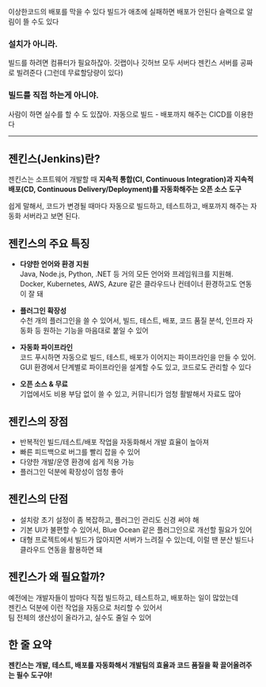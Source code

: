 이상한코드의 배포를 막을 수 있다
빌드가 애초에 실패하면 배포가 안된다
슬랙으로 알림이 뜰 수도 있다

### 설치가 아니라.

빌드를 하려면 컴퓨터가 필요하잖아.
깃랩이나 깃허브 모두 서버다
젠킨스 서버를 공짜로 빌려준다
(그런데 무료할당량이 있다)


### 빌드를 직접 하는게 아니야. 

사람이 하면 실수를 할 수 도 있잖아. 자동으로 빌드 - 배포까지 해주는 CICD를 이용한다


---

## 젠킨스(Jenkins)란?

젠킨스는 소프트웨어 개발할 때 **지속적 통합(CI, Continuous Integration)과 지속적 배포(CD, Continuous Delivery/Deployment)를 자동화해주는 오픈 소스 도구**

쉽게 말해서, 코드가 변경될 때마다 자동으로 빌드하고, 테스트하고, 배포까지 해주는 자동화 서버라고 보면 된다.

## 젠킨스의 주요 특징

- **다양한 언어와 환경 지원**  
    Java, Node.js, Python, .NET 등 거의 모든 언어와 프레임워크를 지원해.  
    Docker, Kubernetes, AWS, Azure 같은 클라우드나 컨테이너 환경하고도 연동이 잘 돼
    
- **플러그인 확장성**  
    수천 개의 플러그인을 쓸 수 있어서, 빌드, 테스트, 배포, 코드 품질 분석, 인프라 자동화 등 원하는 기능을 마음대로 붙일 수 있어
    
- **자동화 파이프라인**  
    코드 푸시하면 자동으로 빌드, 테스트, 배포가 이어지는 파이프라인을 만들 수 있어.  
    GUI 환경에서 단계별로 파이프라인을 설계할 수도 있고, 코드로도 관리할 수 있다
    
- **오픈 소스 & 무료**  
    기업에서도 비용 부담 없이 쓸 수 있고, 커뮤니티가 엄청 활발해서 자료도 많아

## 젠킨스의 장점

- 반복적인 빌드/테스트/배포 작업을 자동화해서 개발 효율이 높아져
- 빠른 피드백으로 버그를 빨리 잡을 수 있어
- 다양한 개발/운영 환경에 쉽게 적용 가능
- 플러그인 덕분에 확장성이 엄청 좋아


## 젠킨스의 단점

- 설치랑 초기 설정이 좀 복잡하고, 플러그인 관리도 신경 써야 해
- 기본 UI가 불편할 수 있어서, Blue Ocean 같은 플러그인으로 개선할 필요가 있어
- 대형 프로젝트에서 빌드가 많아지면 서버가 느려질 수 있는데, 이럴 땐 분산 빌드나 클라우드 연동을 활용하면 돼

## 젠킨스가 왜 필요할까?

예전에는 개발자들이 밤마다 직접 빌드하고, 테스트하고, 배포하는 일이 많았는데  
젠킨스 덕분에 이런 작업을 자동으로 처리할 수 있어서  
팀 전체의 생산성이 올라가고, 실수도 줄일 수 있어



## 한 줄 요약

**젠킨스는 개발, 테스트, 배포를 자동화해서 개발팀의 효율과 코드 품질을 확 끌어올려주는 필수 도구야!**